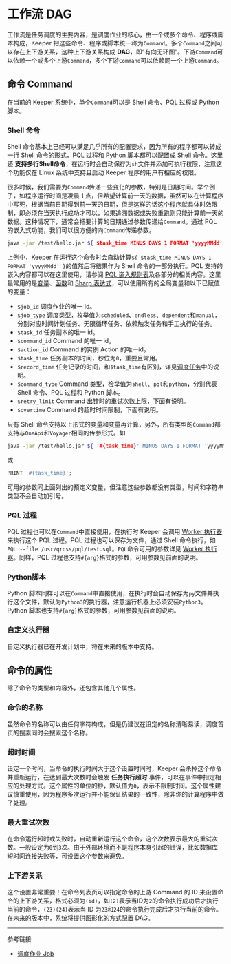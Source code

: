 # 工作流 DAG

工作流是任务调度的主要内容，是调度作业的核心，由一个或多个命令、程序或脚本构成，Keeper 把这些命令、程序或脚本统一称为`Command`。多个`Command`之间可以存在上下游关系，这种上下游关系构成 **DAG**，即“有向无环图”。下游`Command`可以依赖一个或多个上游`Command`，多个下游`Command`可以依赖同一个上游`Command`。

## 命令 Command

在当前的 Keeper 系统中，单个`Command`可以是 Shell 命令、PQL 过程或 Python 脚本。

### Shell 命令

Shell 命令基本上已经可以满足几乎所有的配置要求，因为所有的程序都可以转成一行 Shell 命令的形式，PQL 过程和 Python 脚本都可以配置成 Shell 命令。这里还 **支持多行Shell命令**，在运行时会自动保存为`sh`文件并添加可执行权限，注意这个功能仅在 Linux 系统中支持且启动 Keeper 程序的用户有相应的权限。

很多时候，我们需要为`Command`传递一些变化的参数，特别是日期时间。举个例子，如程序运行时间是凌晨 1 点，但希望计算前一天的数据，虽然可以在计算程序中写死，根据当前日期得到前一天的日期，但是这样的话这个程序就具体时效限制，即必须在当天执行成功才可以，如果追溯数据或失败重跑则只能计算前一天的数据。这种情况下，通常会把要计算的日期通过参数传递给`Command`。通过 PQL 的嵌入式功能，我们可以很方便的向`Command`传递参数。

```sh
java -jar /test/hello.jar ${ $task_time MINUS DAYS 1 FORMAT 'yyyyMMdd' }
```

上例中，Keeper 在运行这个命令时会自动计算`${ $task_time MINUS DAYS 1 FORMAT 'yyyyMMdd' }`的值然后将结果作为 Shell 命令的一部分执行。PQL 支持的嵌入内容都可以在这里使用，请参阅 [PQL 嵌入规则表](/pql/place.md)及各部分的相关内容。这里最常用的是[变量](/pql/var.md)、[函数](/pql/function.md)和 [Sharp 表达式](/pql/sharp.md)，可以使用所有的全局变量和以下已赋值的变量：

* `$job_id` 调度作业的唯一 id。
* `$job_type` 调度类型，枚举值为`scheduled`、`endless`、`dependent`和`manual`，分别对应时间计划任务、无限循环任务、依赖触发任务和手工执行的任务。
* `$task_id` 任务副本的唯一 id。
* `$command_id` Command 的唯一 id。
* `$action_id` Command 的实例 Action 的唯一id。
* `$task_time` 任务副本的时间，秒位为`0`，重要且常用。
* `$record_time` 任务记录的时间，和`$task_time`有区别，详见[调度任务](/keeper/task.md)中的说明。
* `$command_type` Command 类型，检举值为`shell`、`pql`和`python`，分别代表 Shell 命令、PQL 过程和 Python 脚本。
* `$retry_limit` Command 出错时的重试次数上限，下面有说明。
* `$overtime` Command 的超时时间限制，下面有说明。

只有 Shell 命令支持以上形式的变量和变量再计算，另外，所有类型的`Command`都支持与`OneApi`和`Voyager`相同的传参形式。如

```sh
java -jar /test/hello.jar ${ '#{task_time}' MINUS DAYS 1 FORMAT 'yyyyMMdd' }
```

或

```sql
PRINT '#{task_time}';
```

可用的参数同上面列出的预定义变量，但注意这些参数都没有类型，时间和字符串类型不会自动加引号。

### PQL 过程

PQL 过程也可以在`Command`中直接使用，在执行时 Keeper 会调用 [Worker 执行器](/pql/worker.md)来执行这个 PQL 过程。PQL 过程也可以保存为文件，通过 Shell 命令执行，如`PQL --file /usr/qross/pql/test.sql`。`PQL`命令可用的参数详见 [Worker 执行器](/pql/worker.md)。同样，PQL 过程也支持`#{arg}`格式的参数，可用参数见前面的说明。

### Python脚本

Python 脚本同样可以在`Command`中直接使用，在执行时会自动保存为`py`文件并执行这个文件，默认为`Python3`的执行器，注意运行机器上必须安装`Python3`。Python 脚本也支持`#{arg}`格式的参数，可用参数见前面的说明。

### 自定义执行器

自定义执行器已在开发计划中，将在未来的版本中支持。

## 命令的属性

除了命令的类型和内容外，还包含其他几个属性。

### 命令的名称

虽然命令的名称可以由任何字符构成，但是仍建议在设定的名称清晰易读，调度首页的搜索同时会搜索这个名称。

### 超时时间

设定一个时间，当命令的执行时间大于这个设置时间时，Keeper 会杀掉这个命令并重新运行，在达到最大次数时会触发 **任务执行超时** 事件，可以在事件中指定相应的处理方式。这个属性的单位的秒，默认值为`0`，表示不限制时间。这个属性建议慎重使用，因为程序多次运行并不能保证结果的一致性，除非你的计算程序中做了处理。

### 最大重试次数

在命令运行超时或失败时，自动重新运行这个命令，这个次数表示最大的重试次数。一般设定为`0`到`3`次。由于外部环境而不是程序本身引起的错误，比如数据库短时间连接失败等，可设置这个参数来避免。

### 上下游关系

这个设置非常重要！在命令列表页可以指定命令的上游 Command 的 ID 来设置命令的上下游关系，格式必须为`(id)`，如`(2)`表示当ID为`2`的命令执行成功后才执行当前的命令，`(23)(24)`表示当 ID 为`23`和`24`的命令执行完成后才执行当前的命令。在未来的版本中，系统将提供图形化的方式配置 DAG。


---
参考链接

* [调度作业 Job](/keeper/job.md)